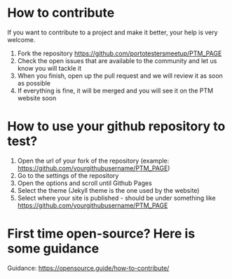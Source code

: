
# How to contribute

If you want to contribute to a project and make it better, your help is very welcome.

1. Fork the repository https://github.com/portotestersmeetup/PTM_PAGE
2. Check the open issues that are available to the community and let us know you will tackle it
3. When you finish, open up the pull request and we will review it as soon as possible
4. If everything is fine, it will be merged and you will see it on the PTM website soon

# How to use your github repository to test?

1. Open the url of your fork of the repository (example: https://github.com/yourgithubusername/PTM_PAGE)
2. Go to the settings of the repository
3. Open the options and scroll until Github Pages
4. Select the theme (Jekyll theme is the one used by the website)
5. Select where your site is published - should be under something like https://github.com/yourgithubusername/PTM_PAGE

# First time open-source? Here is some guidance

Guidance: https://opensource.guide/how-to-contribute/

